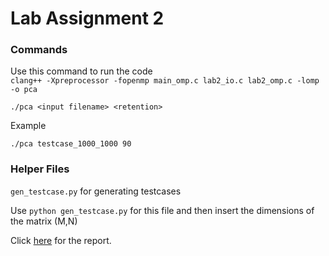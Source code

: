 # Lab Assignment 2

### Commands

Use this command to run the code </br>
`clang++ -Xpreprocessor -fopenmp main_omp.c lab2_io.c lab2_omp.c -lomp -o pca`</br>

`./pca <input filename> <retention>`</br>

Example </br>

`./pca testcase_1000_1000 90`

### Helper Files
`gen_testcase.py` for generating testcases</br>

Use `python gen_testcase.py` for this file and then insert the dimensions of the matrix (M,N)</br>

Click [here](https://docs.google.com/document/d/1fwzwkMpfww25CdeVmkaCUORacjH0btD-4ZK7MENcGWg/edit) for the report.</br>
